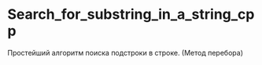 # Search_for_substring_in_a_string_cpp
Простейший алгоритм поиска подстроки в строке. (Метод перебора)
